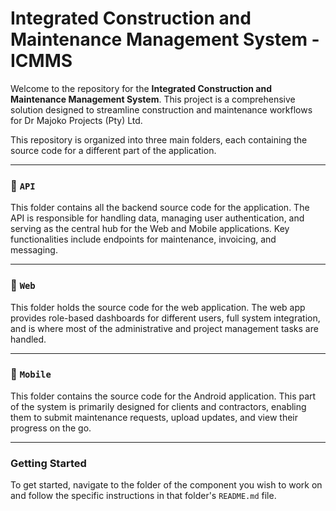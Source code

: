# Integrated Construction and Maintenance Management System - ICMMS

Welcome to the repository for the **Integrated Construction and Maintenance Management System**. This project is a comprehensive solution designed to streamline construction and maintenance workflows for Dr Majoko Projects (Pty) Ltd.

This repository is organized into three main folders, each containing the source code for a different part of the application.

---

### 📂 **`API`**

This folder contains all the backend source code for the application. The API is responsible for handling data, managing user authentication, and serving as the central hub for the Web and Mobile applications. Key functionalities include endpoints for maintenance, invoicing, and messaging.

---

### 📂 **`Web`**

This folder holds the source code for the web application. The web app provides role-based dashboards for different users, full system integration, and is where most of the administrative and project management tasks are handled.

---

### 📂 **`Mobile`**

This folder contains the source code for the Android application. This part of the system is primarily designed for clients and contractors, enabling them to submit maintenance requests, upload updates, and view their progress on the go.

---

### Getting Started

To get started, navigate to the folder of the component you wish to work on and follow the specific instructions in that folder's `README.md` file.
